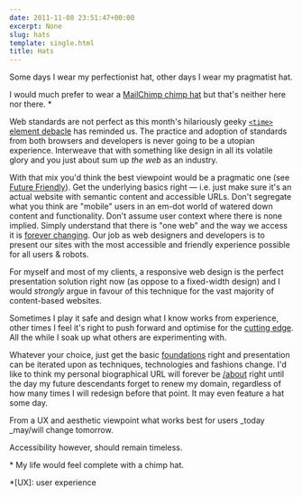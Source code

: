 ```yaml
---
date: 2011-11-08 23:51:47+00:00
excerpt: None
slug: hats
template: single.html
title: Hats
---
```


Some days I wear my perfectionist hat, other days I wear my pragmatist hat.

I would much prefer to wear a [MailChimp chimp hat](http://www.flickr.com/photos/freddievonchimp/sets/72157626505122242/) but that's neither here nor there. *

Web standards are not perfect as this month's hilariously geeky [`<time>` element debacle](http://www.netmagazine.com/news/w3c-restores-time-element-html5-111539) has reminded us. The practice and adoption of standards from both browsers and developers is never going to be a utopian experience. Interweave that with something like design in all its volatile glory and you just about sum up _the web_ as an industry.

With that mix you'd think the best viewpoint would be a pragmatic one (see [Future Friendly](http://futurefriend.ly/index.html)). Get the underlying basics right — i.e. just make sure it's an actual website with semantic content and accessible URLs. Don't segregate what you think are "mobile" users in an em-dot world of watered down content and functionality. Don't assume user context where there is none implied. Simply understand that there is "one web" and the way we access it is [forever changing](http://www.lukew.com/ff/entry.asp?1441). Our job as web designers and developers is to present our sites with the most accessible and friendly experience possible for all users & robots.

For myself and most of my clients, a responsive web design is the perfect presentation solution right now (as oppose to a fixed-width design) and I would _strongly_ argue in favour of this technique for the vast majority of content-based websites.

Sometimes I play it safe and design what I know works from experience, other times I feel it's right to push forward and optimise for the [cutting edge](/2011/10/18/the-thoughtful-touches/). All the while I soak up what others are experimenting with.

Whatever your choice, just get the basic [foundations](/2011/10/01/building-for-future-design/) right and presentation can be iterated upon as techniques, technologies and fashions change. I'd like to think my personal biographical URL will forever be [/about](/about/) right until the day my future descendants forget to renew my domain, regardless of how many times I will redesign before that point. It may even feature a hat some day.

From a UX and aesthetic viewpoint what works best for users _today _may/will change tomorrow.

Accessibility however, should remain timeless.

<p class="p--small">* My life would feel complete with a chimp hat.</p>

  *[UX]: user experience
